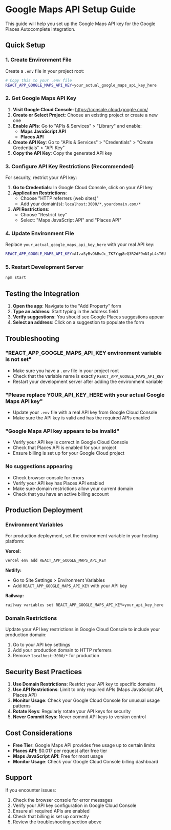 # Google Maps API Setup Guide

This guide will help you set up the Google Maps API key for the Google Places Autocomplete integration.

## Quick Setup

### 1. Create Environment File
Create a `.env` file in your project root:

```bash
# Copy this to your .env file
REACT_APP_GOOGLE_MAPS_API_KEY=your_actual_google_maps_api_key_here
```

### 2. Get Google Maps API Key

1. **Visit Google Cloud Console**: https://console.cloud.google.com/
2. **Create or Select Project**: Choose an existing project or create a new one
3. **Enable APIs**: Go to "APIs & Services" > "Library" and enable:
   - **Maps JavaScript API**
   - **Places API**
4. **Create API Key**: Go to "APIs & Services" > "Credentials" > "Create Credentials" > "API Key"
5. **Copy the API Key**: Copy the generated API key

### 3. Configure API Key Restrictions (Recommended)

For security, restrict your API key:

1. **Go to Credentials**: In Google Cloud Console, click on your API key
2. **Application Restrictions**: 
   - Choose "HTTP referrers (web sites)"
   - Add your domain(s): `localhost:3000/*`, `yourdomain.com/*`
3. **API Restrictions**:
   - Choose "Restrict key"
   - Select: "Maps JavaScript API" and "Places API"

### 4. Update Environment File

Replace `your_actual_google_maps_api_key_here` with your real API key:

```bash
REACT_APP_GOOGLE_MAPS_API_KEY=AIzaSyBvOkBwJc_TK7Yqg8eQ3R2dF9mN1pL4sT6U
```

### 5. Restart Development Server

```bash
npm start
```

## Testing the Integration

1. **Open the app**: Navigate to the "Add Property" form
2. **Type an address**: Start typing in the address field
3. **Verify suggestions**: You should see Google Places suggestions appear
4. **Select an address**: Click on a suggestion to populate the form

## Troubleshooting

### "REACT_APP_GOOGLE_MAPS_API_KEY environment variable is not set"
- Make sure you have a `.env` file in your project root
- Check that the variable name is exactly `REACT_APP_GOOGLE_MAPS_API_KEY`
- Restart your development server after adding the environment variable

### "Please replace YOUR_API_KEY_HERE with your actual Google Maps API key"
- Update your `.env` file with a real API key from Google Cloud Console
- Make sure the API key is valid and has the required APIs enabled

### "Google Maps API key appears to be invalid"
- Verify your API key is correct in Google Cloud Console
- Check that Places API is enabled for your project
- Ensure billing is set up for your Google Cloud project

### No suggestions appearing
- Check browser console for errors
- Verify your API key has Places API enabled
- Make sure domain restrictions allow your current domain
- Check that you have an active billing account

## Production Deployment

### Environment Variables
For production deployment, set the environment variable in your hosting platform:

**Vercel:**
```bash
vercel env add REACT_APP_GOOGLE_MAPS_API_KEY
```

**Netlify:**
- Go to Site Settings > Environment Variables
- Add `REACT_APP_GOOGLE_MAPS_API_KEY` with your API key

**Railway:**
```bash
railway variables set REACT_APP_GOOGLE_MAPS_API_KEY=your_api_key_here
```

### Domain Restrictions
Update your API key restrictions in Google Cloud Console to include your production domain:

1. Go to your API key settings
2. Add your production domain to HTTP referrers
3. Remove `localhost:3000/*` for production

## Security Best Practices

1. **Use Domain Restrictions**: Restrict your API key to specific domains
2. **Use API Restrictions**: Limit to only required APIs (Maps JavaScript API, Places API)
3. **Monitor Usage**: Check your Google Cloud Console for unusual usage patterns
4. **Rotate Keys**: Regularly rotate your API keys for security
5. **Never Commit Keys**: Never commit API keys to version control

## Cost Considerations

- **Free Tier**: Google Maps API provides free usage up to certain limits
- **Places API**: $0.017 per request after free tier
- **Maps JavaScript API**: Free for most usage
- **Monitor Usage**: Check your Google Cloud Console billing dashboard

## Support

If you encounter issues:
1. Check the browser console for error messages
2. Verify your API key configuration in Google Cloud Console
3. Ensure all required APIs are enabled
4. Check that billing is set up correctly
5. Review the troubleshooting section above

